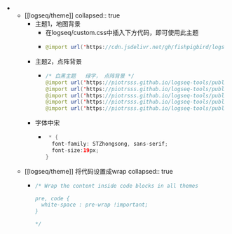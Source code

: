 -
	- [[logseq/theme]]
	  collapsed:: true
		- 主题1，地图背景
			- 在logseq/custom.css中插入下方代码，即可使用此主题
			- ```java
			  @import url('https://cdn.jsdelivr.net/gh/fishpigbird/logseq-clean-themes@main/bg.css');
			  ```
		- 主题2，点阵背景
			- ```java
			  /* 白黑主题   绿字， 点阵背景 */
			  @import url('https://piotrsss.github.io/logseq-tools/public/bujo-css/main.css');
			  @import url('https://piotrsss.github.io/logseq-tools/public/bujo-css/dark-black.css');
			  @import url('https://piotrsss.github.io/logseq-tools/public/bujo-css/dark-black-dots.css');
			  @import url('https://piotrsss.github.io/logseq-tools/public/bujo-css/light-white.css');
			  @import url('https://piotrsss.github.io/logseq-tools/public/bujo-css/light-white-dots.css');
			  
			  ```
		- 字体中宋
			- ```java
			   * {
			    font-family: STZhongsong, sans-serif;
			    font-size:19px;
			  }
			  ```
	- [[logseq/theme]] 将代码设置成wrap
	  collapsed:: true
		- ```java
		  /* Wrap the content inside code blocks in all themes 
		  
		  pre, code {
		    white-space : pre-wrap !important;
		  }
		  
		  */
		  
		  ```